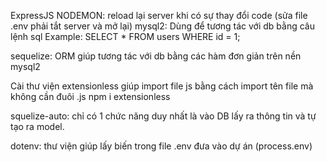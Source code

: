 <!-- Các thư viện đã cài -->

ExpressJS
NODEMON: reload lại server khi có sự thay đổi code (sửa file .env phải tắt server và mở lại)
mysql2: Dùng để tương tác với db bằng câu lệnh sql
Example: SELECT * FROM users WHERE id = 1;

sequelize: ORM giúp tương tác với db bằng các hàm đơn giản trên nền mysql2

Cài thư viện extensionless giúp import file js bằng cách import tên file mà không cần đuôi .js
npm i extensionless

squelize-auto: chỉ có 1 chức năng duy nhất là vào DB lấy ra thông tin và tự tạo ra model.

dotenv: thư viện giúp lấy biến trong file .env đưa vào dự án (process.env)